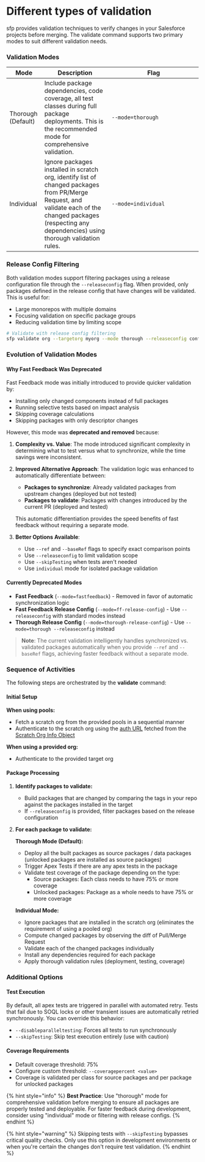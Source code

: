 # Different types of validation

sfp provides validation techniques to verify changes in your Salesforce projects before merging. The validate command supports two primary modes to suit different validation needs.

### Validation Modes

<table><thead><tr><th>Mode</th><th>Description</th><th width="220">Flag</th></tr></thead><tbody><tr><td>Thorough (Default)</td><td>Include package dependencies, code coverage, all test classes during full package deployments. This is the recommended mode for comprehensive validation.</td><td><code>--mode=thorough</code></td></tr><tr><td>Individual</td><td>Ignore packages installed in scratch org, identify list of changed packages from PR/Merge Request, and validate each of the changed packages (respecting any dependencies) using thorough validation rules.</td><td><code>--mode=individual</code></td></tr></tbody></table>

### Release Config Filtering

Both validation modes support filtering packages using a release configuration file through the `--releaseconfig` flag. When provided, only packages defined in the release config that have changes will be validated. This is useful for:
- Large monorepos with multiple domains
- Focusing validation on specific package groups
- Reducing validation time by limiting scope

```bash
# Validate with release config filtering
sfp validate org --targetorg myorg --mode thorough --releaseconfig config/release.yml
```

### Evolution of Validation Modes

#### Why Fast Feedback Was Deprecated

Fast Feedback mode was initially introduced to provide quicker validation by:
- Installing only changed components instead of full packages
- Running selective tests based on impact analysis
- Skipping coverage calculations
- Skipping packages with only descriptor changes

However, this mode was **deprecated and removed** because:

1. **Complexity vs. Value**: The mode introduced significant complexity in determining what to test versus what to synchronize, while the time savings were inconsistent.

2. **Improved Alternative Approach**: The validation logic was enhanced to automatically differentiate between:
   - **Packages to synchronize**: Already validated packages from upstream changes (deployed but not tested)
   - **Packages to validate**: Packages with changes introduced by the current PR (deployed and tested)
   
   This automatic differentiation provides the speed benefits of fast feedback without requiring a separate mode.

3. **Better Options Available**: 
   - Use `--ref` and `--baseRef` flags to specify exact comparison points
   - Use `--releaseconfig` to limit validation scope
   - Use `--skipTesting` when tests aren't needed
   - Use `individual` mode for isolated package validation

#### Currently Deprecated Modes

- **Fast Feedback** (`--mode=fastfeedback`) - Removed in favor of automatic synchronization logic
- **Fast Feedback Release Config** (`--mode=ff-release-config`) - Use `--releaseconfig` with standard modes instead
- **Thorough Release Config** (`--mode=thorough-release-config`) - Use `--mode=thorough --releaseconfig` instead

> **Note**: The current validation intelligently handles synchronized vs. validated packages automatically when you provide `--ref` and `--baseRef` flags, achieving faster feedback without a separate mode.

### Sequence of Activities

The following steps are orchestrated by the **validate** command:

#### Initial Setup

**When using pools:**
* Fetch a scratch org from the provided pools in a sequential manner
* Authenticate to the scratch org using the [auth URL](https://developer.salesforce.com/docs/atlas.en-us.sfdx_cli_reference.meta/sfdx_cli_reference/cli_reference_auth_sfdxurl.htm) fetched from the [Scratch Org Info Object](https://developer.salesforce.com/docs/atlas.en-us.object_reference.meta/object_reference/sforce_api_objects_scratchorginfo.htm)

**When using a provided org:**
* Authenticate to the provided target org

#### Package Processing

1. **Identify packages to validate:**
   - Build packages that are changed by comparing the tags in your repo against the packages installed in the target
   - If `--releaseconfig` is provided, filter packages based on the release configuration

2. **For each package to validate:**

   **Thorough Mode (Default):**
   * Deploy all the built packages as source packages / data packages (unlocked packages are installed as source packages)
   * Trigger Apex Tests if there are any apex tests in the package
   * Validate test coverage of the package depending on the type:
     - Source packages: Each class needs to have 75% or more coverage
     - Unlocked packages: Package as a whole needs to have 75% or more coverage

   **Individual Mode:**
   * Ignore packages that are installed in the scratch org (eliminates the requirement of using a pooled org)
   * Compute changed packages by observing the diff of Pull/Merge Request
   * Validate each of the changed packages individually
   * Install any dependencies required for each package
   * Apply thorough validation rules (deployment, testing, coverage)

### Additional Options

#### Test Execution
By default, all apex tests are triggered in parallel with automated retry. Tests that fail due to SOQL locks or other transient issues are automatically retried synchronously. You can override this behavior:
- `--disableparalleltesting`: Forces all tests to run synchronously
- `--skipTesting`: Skip test execution entirely (use with caution)

#### Coverage Requirements
- Default coverage threshold: 75%
- Configure custom threshold: `--coveragepercent <value>`
- Coverage is validated per class for source packages and per package for unlocked packages

{% hint style="info" %}
**Best Practice**: Use "thorough" mode for comprehensive validation before merging to ensure all packages are properly tested and deployable. For faster feedback during development, consider using "individual" mode or filtering with release configs.
{% endhint %}

{% hint style="warning" %}
Skipping tests with `--skipTesting` bypasses critical quality checks. Only use this option in development environments or when you're certain the changes don't require test validation.
{% endhint %}
